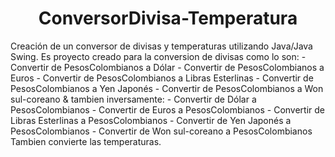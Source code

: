 <h1 align="center"> ConversorDivisa-Temperatura </h1>
Creación de un conversor de divisas y temperaturas utilizando Java/Java Swing.
Es proyecto creado para la conversion de divisas como lo son:
- Convertir de PesosColombianos a Dólar
- Convertir de PesosColombianos a Euros
- Convertir de PesosColombianos a Libras Esterlinas
- Convertir de PesosColombianos a Yen Japonés
- Convertir de PesosColombianos a Won sul-coreano
& tambien inversamente:
- Convertir de Dólar a PesosColombianos
- Convertir de Euros a PesosColombianos
- Convertir de Libras Esterlinas a PesosColombianos
- Convertir de Yen Japonés a PesosColombianos
- Convertir de Won sul-coreano a PesosColombianos
Tambien convierte las temperaturas.


